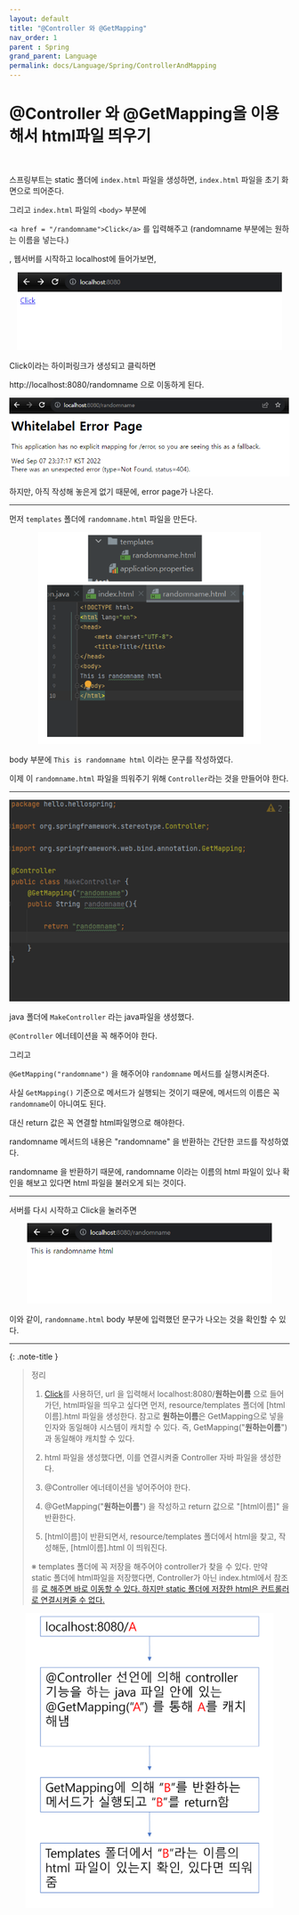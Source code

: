 ```yaml
---
layout: default
title: "@Controller 와 @GetMapping"
nav_order: 1
parent : Spring
grand_parent: Language
permalink: docs/Language/Spring/ControllerAndMapping
---
```


# @Controller 와 @GetMapping을 이용해서 html파일 띄우기

<br>



스프링부트는 static 폴더에 `index.html` 파일을 생성하면, `index.html` 파일을 초기 화면으로 띄어준다.



그리고 `index.html` 파일의 `<body>` 부분에



`<a href = "/randomname">Click</a>` 를 입력해주고 (randomname 부분에는 원하는 이름을 넣는다.)



, 웹서버를 시작하고 localhost에 들어가보면,


<p align="center">
<img src="https://raw.githubusercontent.com/buinq/imageServer/main/img/image-20221018175255522.png" alt="image-20221018175255522" style="zoom:80%;" />
</p>

Click이라는 하이퍼링크가 생성되고 클릭하면



http://localhost:8080/randomname 으로 이동하게 된다.


<p align="center">
<img src="https://raw.githubusercontent.com/buinq/imageServer/main/img/image-20221018175313796.png" alt="image-20221018175313796" style="zoom:80%;" />
</p>



하지만, 아직 작성해 놓은게 없기 때문에, error page가 나온다.



------



먼저 `templates` 폴더에 `randomname.html` 파일을 만든다.

<p align="center">
<img src="https://raw.githubusercontent.com/buinq/imageServer/main/img/image-20221018175333496.png" alt="image-20221018175333496" style="zoom:80%;" />
</p>



body 부분에 `This is randomname html` 이라는 문구를 작성하였다.



이제 이 `randomname.html` 파일을 띄워주기 위해 `Controller`라는 것을 만들어야 한다.



------


<p align="center">
<img src="https://raw.githubusercontent.com/buinq/imageServer/main/img/image-20221018175353342.png" alt="image-20221018175353342"  />
</p>

java 폴더에 `MakeController` 라는 java파일을 생성했다.



`@Controller` 에너테이션을 꼭 해주어야 한다.



그리고



`@GetMapping("randomname")` 을 해주어야 `randomname` 메서드를 실행시켜준다.



사실 `GetMapping()` 기준으로 메서드가 실행되는 것이기 때문에, 메서드의 이름은 꼭 `randomname`이 아니여도 된다.



대신 return 값은 꼭 연결할 html파일명으로 해야한다.



randomname 메서드의 내용은 "randomname" 을 반환하는 간단한 코드를 작성하였다.



randomname 을 반환하기 때문에, randomname 이라는 이름의 html 파일이 있나 확인을 해보고 있다면 html 파일을 불러오게 되는 것이다.



------

서버를 다시 시작하고 Click을 눌러주면


<p align="center">
<img src="https://raw.githubusercontent.com/buinq/imageServer/main/img/image-20221018175409072.png" alt="image-20221018175409072" style="zoom:80%;" />
</p>

이와 같이, `randomname.html` body 부분에 입력했던 문구가 나오는 것을 확인할 수 있다.



------

{: .note-title }
> 정리
>
> 1. <a href="/**원하는이름**"> Click</a>를 사용하던, url 을 입력해서 localhost:8080/**원하는이름** 으로 들어가던, html파일을 띄우고 싶다면 먼저, resource/templates 폴더에 [html이름].html 파일을 생성한다. 참고로 **원하는이름**은 GetMapping으로 넣을 인자와 동일해야 시스템이 캐치할 수 있다. 즉, GetMapping("**원하는이름**") 과 동일해야 캐치할 수 있다.
>
> 
> 2. html 파일을 생성했다면, 이를 연결시켜줄 Controller 자바 파일을 생성한다.
>
> 
> 3. @Controller 에너테이션을 넣어주어야 한다.
>
> 
> 4. @GetMapping("**원하는이름**") 을 작성하고 return 값으로 "[html이름]" 을 반환한다.
>
> 
> 5. [html이름]이 반환되면서, resource/templates 폴더에서 html을 찾고, 작성해둔, [html이름].html 이 띄워진다.
>
>
> ※ templates 폴더에 꼭 저장을 해주어야 controller가 찾을 수 있다. 만약 static 폴더에 html파일을 저장했다면, Controller가 아닌 index.html에서 참조를 <a href = "[html이름].html"> 로 해주면 바로 이동할 수 있다. 하지만 static 폴더에 저장한 html은 컨트롤러로 연결시켜줄 수 없다.


<p align="center">
<img src="https://raw.githubusercontent.com/buinq/imageServer/main/img/image-20221018175430151.png" alt="image-20221018175430151" style="zoom:80%;" />
</p>
